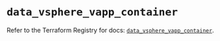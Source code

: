 # `data_vsphere_vapp_container`

Refer to the Terraform Registry for docs: [`data_vsphere_vapp_container`](https://registry.terraform.io/providers/vmware/vsphere/2.14.1/docs/data-sources/vapp_container).

